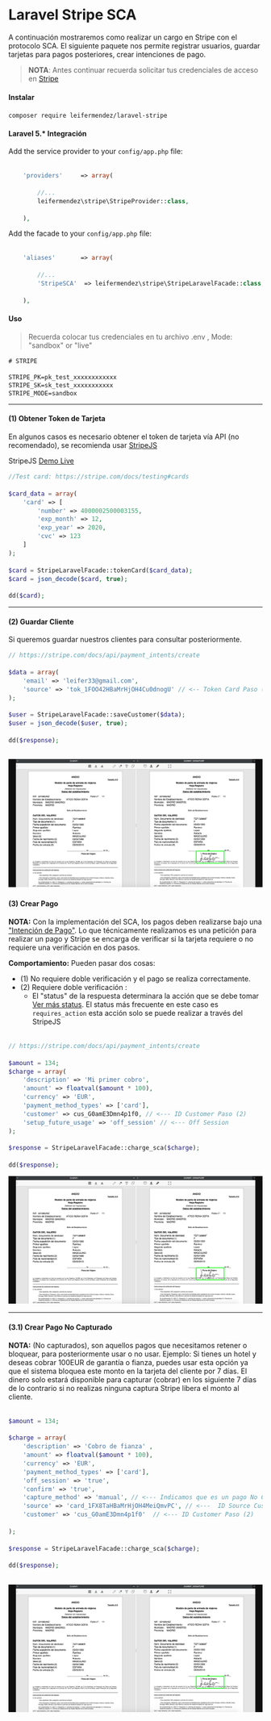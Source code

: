 # Laravel Stripe SCA

A continuación mostraremos como realizar un cargo en Stripe con el protocolo SCA. El siguiente paquete nos permite registrar usuarios, guardar tarjetas para pagos posteriores, crear intenciones de pago.

> __NOTA__: Antes continuar recuerda solicitar tus credenciales de acceso en [Stripe](https://stripe.com)

#### Instalar

`composer require leifermendez/laravel-stripe`

#### Laravel 5.* Integración

Add the service provider to your `config/app.php` file:

```php

    'providers'     => array(

        //...
        leifermendez\stripe\StripeProvider::class,

    ),

```

Add the facade to your `config/app.php` file:

```php

    'aliases'       => array(

        //...
        'StripeSCA'  => leifermendez\stripe\StripeLaravelFacade::class,

    ),

```

#### Uso

> Recuerda colocar tus credenciales en tu archivo .env
>, Mode: "sandbox" or "live"

```
# STRIPE

STRIPE_PK=pk_test_xxxxxxxxxxxx
STRIPE_SK=sk_test_xxxxxxxxxxx
STRIPE_MODE=sandbox
```

---
#### (1) Obtener Token de Tarjeta

En algunos casos es necesario obtener el token de tarjeta vía 
API (no recomendado), se recomienda usar [StripeJS](https://stripe.com/docs/stripe-js/reference)

StripeJS [Demo Live](https://codepen.io/leifermendez/pen/GRRyLBg)
```php
//Test card: https://stripe.com/docs/testing#cards

$card_data = array(
    'card' => [
        'number' => 4000002500003155,
        'exp_month' => 12,
        'exp_year' => 2020,
        'cvc' => 123
    ]
);

$card = StripeLaravelFacade::tokenCard($card_data);
$card = json_decode($card, true);

dd($card);

```
---
#### (2) Guardar Cliente

Si queremos guardar nuestros clientes para consultar posteriormente.

```php
// https://stripe.com/docs/api/payment_intents/create

$data = array(
    'email' => 'leifer33@gmail.com',
    'source' => 'tok_1FOO42HBaMrHjOH4Cu0dnogU' // <-- Token Card Paso (1)
);

$user = StripeLaravelFacade::saveCustomer($data);
$user = json_decode($user, true);

dd($response);

```

![PDF](https://github.com/leifermendez/laravel-policia-hotel/blob/master/example/documentation/vista_previa.png?raw=true)
---

#### (3) Crear Pago

__NOTA:__ Con la implementación del SCA, los pagos deben realizarse bajo una ["Intención de Pago"](https://stripe.com/docs/api/payment_intents).
 Lo que técnicamente realizamos es una petición para realizar un pago y Stripe se encarga de verificar si la tarjeta requiere o no requiere una verificación en dos pasos.

__Comportamiento:__
Pueden pasar dos cosas:
- (1) No requiere doble verificación y el pago se realiza correctamente.
- (2) Requiere doble verificación :
    - El "status" de la respuesta determinara la acción que se debe tomar [Ver más status](https://stripe.com/docs/api/payment_intents/object#payment_intent_object-status). El status más frecuente en este caso es `requires_action` esta acción solo se puede realizar
      a través del StripeJS

```php

// https://stripe.com/docs/api/payment_intents/create

$amount = 134;
$charge = array(
    'description' => 'Mi primer cobro',
    'amount' => floatval($amount * 100),
    'currency' => 'EUR',
    'payment_method_types' => ['card'],
    'customer' => cus_G0amE3Dmn4p1f0, // <--- ID Customer Paso (2)
    'setup_future_usage' => 'off_session' // <--- Off Session
);

$response = StripeLaravelFacade::charge_sca($charge);

dd($response);

```

![PDF](https://github.com/leifermendez/laravel-policia-hotel/blob/master/example/documentation/vista_previa.png?raw=true)

---
#### (3.1) Crear Pago No Capturado

__NOTA:__ (No capturados), son aquellos pagos que necesitamos retener o bloquear, para posteriormente
usar o no usar.
Ejemplo: Si tienes un hotel y deseas cobrar 100EUR de garantía o fianza, puedes usar esta opción ya que el sistema
bloquea este monto en la tarjeta del cliente por 7 días.
El dinero solo estará disponible para capturar (cobrar) en los siguiente 7 días de lo contrario si no realizas ninguna captura
Stripe libera el monto al cliente.


```php

$amount = 134;

$charge = array(
    'description' => 'Cobro de fianza' ,
    'amount' => floatval($amount * 100),
    'currency' => 'EUR',
    'payment_method_types' => ['card'],
    'off_session' => 'true',
    'confirm' => 'true',
    'capture_method' => 'manual', // <--- Indicamos que es un pago No Capturado
    'source' => 'card_1FX8TaHBaMrHjOH4MeiQmvPC', // <---  ID Source Customer Paso (2)
    'customer' => 'cus_G0amE3Dmn4p1f0'  // <--- ID Customer Paso (2)

);

$response = StripeLaravelFacade::charge_sca($charge);

dd($response);

```

![PDF](https://github.com/leifermendez/laravel-policia-hotel/blob/master/example/documentation/vista_previa.png?raw=true)
---